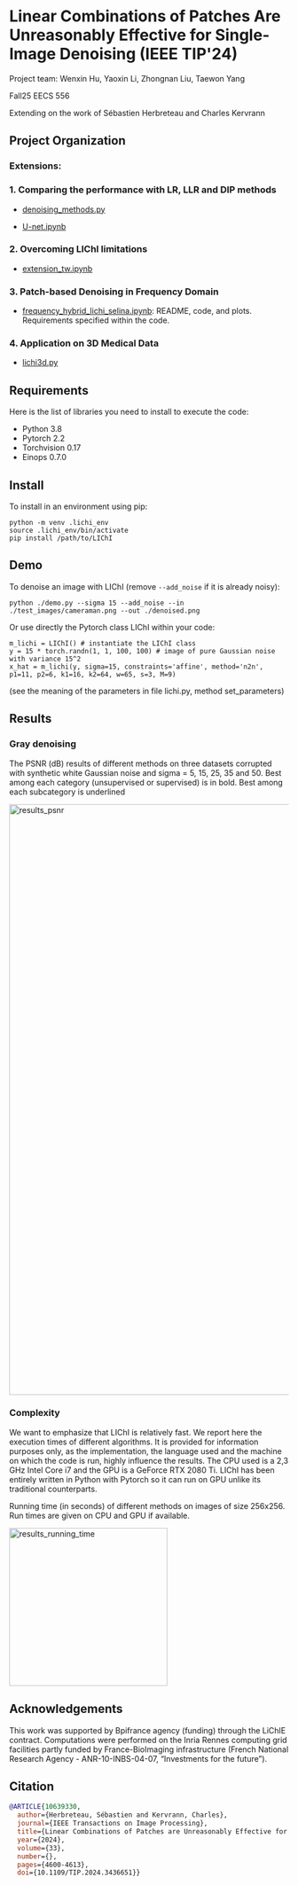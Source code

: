 # Linear Combinations of Patches Are Unreasonably Effective for Single-Image Denoising (IEEE TIP'24)
Project team:  Wenxin Hu, Yaoxin Li, Zhongnan Liu, Taewon Yang

Fall25 EECS 556

Extending on the work of Sébastien Herbreteau and Charles Kervrann

## Project Organization
### Extensions:
### 1.  Comparing the performance with LR, LLR and DIP methods
- [denoising_methods.py](./denoising_methods.py)

- [U-net.ipynb](./U-net.ipynb)
### 2.  Overcoming LIChI limitations
- [extension_tw.ipynb](./extension_tw.ipynb)
### 3.  Patch-based Denoising in Frequency Domain
- [frequency_hybrid_lichi_selina.ipynb](./frequency_hybrid_lichi_selina.ipynb): README, code, and plots. Requirements specified within the code.
### 4.  Application on 3D Medical Data
- [lichi3d.py](./lichi3d.py)

## Requirements

Here is the list of libraries you need to install to execute the code:
* Python 3.8
* Pytorch 2.2
* Torchvision 0.17
* Einops 0.7.0

## Install

To install in an environment using pip:

```
python -m venv .lichi_env
source .lichi_env/bin/activate
pip install /path/to/LIChI
```

## Demo

To denoise an image with LIChI (remove ``--add_noise`` if it is already noisy):
```
python ./demo.py --sigma 15 --add_noise --in ./test_images/cameraman.png --out ./denoised.png
```

Or use directly the Pytorch class LIChI within your code:
```
m_lichi = LIChI() # instantiate the LIChI class
y = 15 * torch.randn(1, 1, 100, 100) # image of pure Gaussian noise with variance 15^2
x_hat = m_lichi(y, sigma=15, constraints='affine', method='n2n', p1=11, p2=6, k1=16, k2=64, w=65, s=3, M=9)
```
(see the meaning of the parameters in file lichi.py, method set_parameters)

## Results

### Gray denoising
The PSNR (dB) results of different methods on three datasets corrupted with synthetic white Gaussian noise
and sigma = 5, 15, 25, 35 and 50. Best among each category (unsupervised or supervised) is in bold. Best among each
subcategory is underlined

<img width="1066" alt="results_psnr" src="https://user-images.githubusercontent.com/88136310/205091125-6dbbf47c-d639-4485-8a95-f649ccc44efa.png">


### Complexity
We want to emphasize that  LIChI is relatively fast. We report here the execution times of different algorithms. It is
provided for information purposes only, as the implementation, the language used and the machine on which the code is run, highly influence the  results. The CPU used is a 2,3 GHz Intel Core i7 and the GPU is a GeForce RTX 2080 Ti. LIChI has been entirely written in Python with Pytorch so it can run on GPU unlike its traditional counterparts. 


Running time (in seconds) of different methods on images of size 256x256. Run times are given on CPU and GPU if available.

<img width="285" alt="results_running_time" src="https://user-images.githubusercontent.com/88136310/205092027-11aa0770-17fd-40c1-b9d7-1973c56732b3.png">


## Acknowledgements

This work was supported by Bpifrance agency (funding) through the LiChIE contract. Computations  were performed on the Inria Rennes computing grid facilities partly funded by France-BioImaging infrastructure (French National Research Agency - ANR-10-INBS-04-07, “Investments for the future”).

## Citation
```BibTex
@ARTICLE{10639330,
  author={Herbreteau, Sébastien and Kervrann, Charles},
  journal={IEEE Transactions on Image Processing}, 
  title={Linear Combinations of Patches are Unreasonably Effective for Single-Image Denoising}, 
  year={2024},
  volume={33},
  number={},
  pages={4600-4613},
  doi={10.1109/TIP.2024.3436651}}
```
